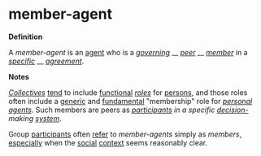 # member-agent

**Definition**

A _member-agent_ is an [agent](https://github.com/gcassel/Modular-Organization-Terminology/blob/master/terms/agent.md) who is a [_governing_](https://github.com/gcassel/Modular-Organization-Terminology/blob/master/terms/govern.md) __ [_peer_](https://github.com/gcassel/Modular-Organization-Terminology/blob/master/terms/peer.md) __ [_member_](https://github.com/gcassel/Modular-Organization-Terminology/blob/master/terms/member.md) in a [_specific_](https://github.com/gcassel/Modular-Organization-Terminology/blob/master/terms/specific.md) __ [_agreement_](agree.md).

**Notes**

[_Collectives_](https://github.com/gcassel/Modular-Organization-Terminology/blob/master/terms/collective.md) [tend](https://github.com/gcassel/Modular-Organization-Terminology/blob/master/terms/tend.md) to include [functional](https://github.com/gcassel/Modular-Organization-Terminology/blob/master/terms/function.md) [_roles_](https://github.com/gcassel/Modular-Organization-Terminology/blob/master/terms/role.md) for [persons](https://github.com/gcassel/Modular-Organization-Terminology/blob/master/terms/person.md), and those roles often include a [generic](https://github.com/gcassel/Modular-Organization-Terminology/blob/master/terms/generic.md) and [fundamental](https://github.com/gcassel/Modular-Organization-Terminology/blob/master/terms/base.md) "membership" role for [_personal agents_](https://github.com/gcassel/Modular-Organization-Terminology/blob/master/terms/personal-agent.md). Such members are peers as [_participants_](https://github.com/gcassel/Modular-Organization-Terminology/blob/master/terms/participate.md) _in a specific_ [_decision-_](https://github.com/gcassel/Modular-Organization-Terminology/blob/master/terms/decision.md)_making_ [_system_](https://github.com/gcassel/Modular-Organization-Terminology/blob/master/terms/system.md).

Group [participants](participate.md) often [refer](https://github.com/gcassel/Modular-Organization-Terminology/blob/master/terms/refer.md) to _member-agents_ simply as _members_, [especially](https://github.com/gcassel/Modular-Organization-Terminology/blob/master/terms/specialize.md) when the [social](https://github.com/gcassel/Modular-Organization-Terminology/blob/master/terms/social.md) [context](https://github.com/gcassel/Modular-Organization-Terminology/blob/master/terms/context.md) seems reasonably clear.
